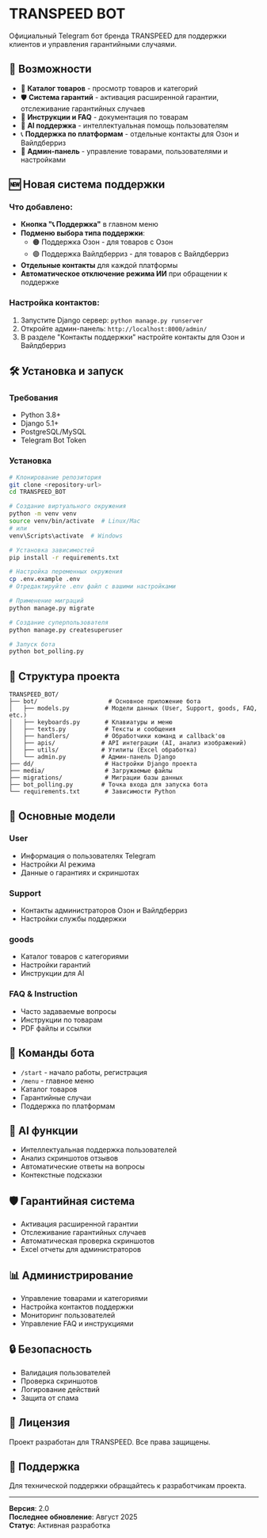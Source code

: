 # TRANSPEED BOT

Официальный Telegram бот бренда TRANSPEED для поддержки клиентов и управления гарантийными случаями.

## 🚀 Возможности

- 📱 **Каталог товаров** - просмотр товаров и категорий
- 🛡️ **Система гарантий** - активация расширенной гарантии, отслеживание гарантийных случаев
- 📖 **Инструкции и FAQ** - документация по товарам
- 🤖 **AI поддержка** - интеллектуальная помощь пользователям
- 📞 **Поддержка по платформам** - отдельные контакты для Озон и Вайлдберриз
- 🔧 **Админ-панель** - управление товарами, пользователями и настройками

## 🆕 Новая система поддержки

### Что добавлено:
- **Кнопка "📞 Поддержка"** в главном меню
- **Подменю выбора типа поддержки**:
  - 🟠 Поддержка Озон - для товаров с Озон
  - 🟣 Поддержка Вайлдберриз - для товаров с Вайлдберриз
- **Отдельные контакты** для каждой платформы
- **Автоматическое отключение режима ИИ** при обращении к поддержке

### Настройка контактов:
1. Запустите Django сервер: `python manage.py runserver`
2. Откройте админ-панель: `http://localhost:8000/admin/`
3. В разделе "Контакты поддержки" настройте контакты для Озон и Вайлдберриз

## 🛠️ Установка и запуск

### Требования
- Python 3.8+
- Django 5.1+
- PostgreSQL/MySQL
- Telegram Bot Token

### Установка
```bash
# Клонирование репозитория
git clone <repository-url>
cd TRANSPEED_BOT

# Создание виртуального окружения
python -m venv venv
source venv/bin/activate  # Linux/Mac
# или
venv\Scripts\activate  # Windows

# Установка зависимостей
pip install -r requirements.txt

# Настройка переменных окружения
cp .env.example .env
# Отредактируйте .env файл с вашими настройками

# Применение миграций
python manage.py migrate

# Создание суперпользователя
python manage.py createsuperuser

# Запуск бота
python bot_polling.py
```

## 📁 Структура проекта

```
TRANSPEED_BOT/
├── bot/                    # Основное приложение бота
│   ├── models.py          # Модели данных (User, Support, goods, FAQ, etc.)
│   ├── keyboards.py       # Клавиатуры и меню
│   ├── texts.py           # Тексты и сообщения
│   ├── handlers/          # Обработчики команд и callback'ов
│   ├── apis/             # API интеграции (AI, анализ изображений)
│   ├── utils/            # Утилиты (Excel обработка)
│   └── admin.py          # Админ-панель Django
├── dd/                    # Настройки Django проекта
├── media/                 # Загружаемые файлы
├── migrations/            # Миграции базы данных
├── bot_polling.py        # Точка входа для запуска бота
└── requirements.txt       # Зависимости Python
```

## 🔧 Основные модели

### User
- Информация о пользователях Telegram
- Настройки AI режима
- Данные о гарантиях и скриншотах

### Support
- Контакты администраторов Озон и Вайлдберриз
- Настройки службы поддержки

### goods
- Каталог товаров с категориями
- Настройки гарантий
- Инструкции для AI

### FAQ & Instruction
- Часто задаваемые вопросы
- Инструкции по товарам
- PDF файлы и ссылки

## 📱 Команды бота

- `/start` - начало работы, регистрация
- `/menu` - главное меню
- Каталог товаров
- Гарантийные случаи
- Поддержка по платформам

## 🤖 AI функции

- Интеллектуальная поддержка пользователей
- Анализ скриншотов отзывов
- Автоматические ответы на вопросы
- Контекстные подсказки

## 🛡️ Гарантийная система

- Активация расширенной гарантии
- Отслеживание гарантийных случаев
- Автоматическая проверка скриншотов
- Excel отчеты для администраторов

## 📊 Администрирование

- Управление товарами и категориями
- Настройка контактов поддержки
- Мониторинг пользователей
- Управление FAQ и инструкциями

## 🔒 Безопасность

- Валидация пользователей
- Проверка скриншотов
- Логирование действий
- Защита от спама

## 📝 Лицензия

Проект разработан для TRANSPEED. Все права защищены.

## 🤝 Поддержка

Для технической поддержки обращайтесь к разработчикам проекта.

---

**Версия**: 2.0  
**Последнее обновление**: Август 2025  
**Статус**: Активная разработка
